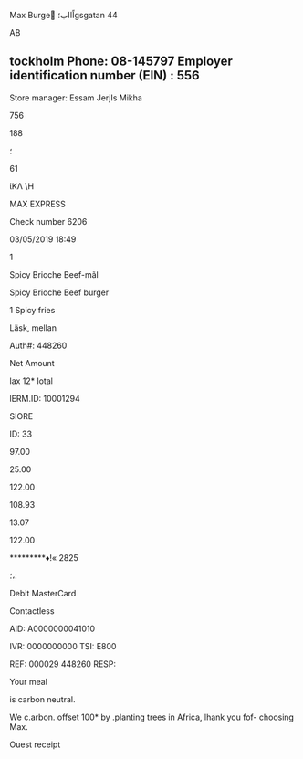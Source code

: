 Max  Burge
ًاًااب؛gsgatan  44

AB

tockholm
Phone:  08-145797
Employer  identification  number  (EIN) :  556
-
Store  manager:  Essam  JerjIs  Mikha

756

188

؛

61

ίΚΛ  \Η

MAX  EXPRESS

Check  number  6206

03/05/2019  18:49

1

 Spicy  Brioche  Beef-mãl

Spicy  Brioche  Beef  burger

1  Spicy  fries

Läsk,  mellan

Auth#:  448260

Net  Amount

lax  12*
lotal

lERM.ID:  10001294

SIORE

ID:  33

97.00

25.00

122.00

108.93

13.07

122.00

*********♦!« 2825

 ؛،:

Debit  MasterCard

Contactless

AID:  Α0000000041010

IVR:  0000000000  TSI:  Ε800

REF:  000029  448260
RESP:

Your  meal

is  carbon  neutral.

We  c.arbon.  offset  100*  by
.planting  trees  in  Africa,
lhank  you  fof-  choosing  Max.

Ouest  receipt

